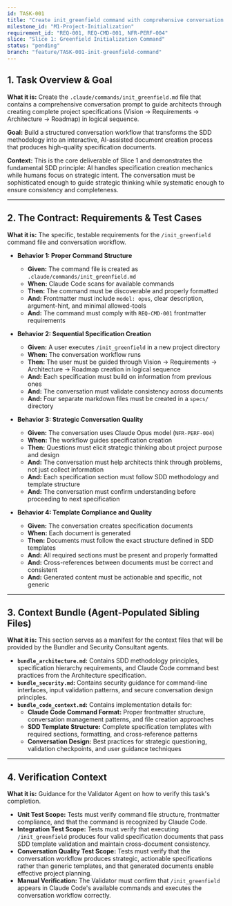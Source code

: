 ```yaml
---
id: TASK-001
title: "Create init_greenfield command with comprehensive conversation prompt"
milestone_id: "M1-Project-Initialization"
requirement_id: "REQ-001, REQ-CMD-001, NFR-PERF-004"
slice: "Slice 1: Greenfield Initialization Command"
status: "pending"
branch: "feature/TASK-001-init-greenfield-command"
---
```


## 1. Task Overview & Goal

**What it is:** Create the `.claude/commands/init_greenfield.md` file that contains a comprehensive conversation prompt to guide architects through creating complete project specifications (Vision → Requirements → Architecture → Roadmap) in logical sequence.

**Goal:** Build a structured conversation workflow that transforms the SDD methodology into an interactive, AI-assisted document creation process that produces high-quality specification documents.

**Context:** This is the core deliverable of Slice 1 and demonstrates the fundamental SDD principle: AI handles specification creation mechanics while humans focus on strategic intent. The conversation must be sophisticated enough to guide strategic thinking while systematic enough to ensure consistency and completeness.

---

## 2. The Contract: Requirements & Test Cases

**What it is:** The specific, testable requirements for the `/init_greenfield` command file and conversation workflow.

* **Behavior 1: Proper Command Structure**
  * **Given:** The command file is created as `.claude/commands/init_greenfield.md`
  * **When:** Claude Code scans for available commands
  * **Then:** The command must be discoverable and properly formatted
  * **And:** Frontmatter must include `model: opus`, clear description, argument-hint, and minimal allowed-tools
  * **And:** The command must comply with `REQ-CMD-001` frontmatter requirements

* **Behavior 2: Sequential Specification Creation**
  * **Given:** A user executes `/init_greenfield` in a new project directory
  * **When:** The conversation workflow runs
  * **Then:** The user must be guided through Vision → Requirements → Architecture → Roadmap creation in logical sequence
  * **And:** Each specification must build on information from previous ones
  * **And:** The conversation must validate consistency across documents
  * **And:** Four separate markdown files must be created in a `specs/` directory

* **Behavior 3: Strategic Conversation Quality**
  * **Given:** The conversation uses Claude Opus model (`NFR-PERF-004`)
  * **When:** The workflow guides specification creation
  * **Then:** Questions must elicit strategic thinking about project purpose and design
  * **And:** The conversation must help architects think through problems, not just collect information
  * **And:** Each specification section must follow SDD methodology and template structure
  * **And:** The conversation must confirm understanding before proceeding to next specification

* **Behavior 4: Template Compliance and Quality**
  * **Given:** The conversation creates specification documents
  * **When:** Each document is generated
  * **Then:** Documents must follow the exact structure defined in SDD templates
  * **And:** All required sections must be present and properly formatted
  * **And:** Cross-references between documents must be correct and consistent
  * **And:** Generated content must be actionable and specific, not generic

---

## 3. Context Bundle (Agent-Populated Sibling Files)

**What it is:** This section serves as a manifest for the context files that will be provided by the Bundler and Security Consultant agents.

* **`bundle_architecture.md`:** Contains SDD methodology principles, specification hierarchy requirements, and Claude Code command best practices from the Architecture specification.
* **`bundle_security.md`:** Contains security guidance for command-line interfaces, input validation patterns, and secure conversation design principles.
* **`bundle_code_context.md`:** Contains implementation details for:
  * **Claude Code Command Format:** Proper frontmatter structure, conversation management patterns, and file creation approaches
  * **SDD Template Structure:** Complete specification templates with required sections, formatting, and cross-reference patterns
  * **Conversation Design:** Best practices for strategic questioning, validation checkpoints, and user guidance techniques

---

## 4. Verification Context

**What it is:** Guidance for the Validator Agent on how to verify this task's completion.

* **Unit Test Scope:** Tests must verify command file structure, frontmatter compliance, and that the command is recognized by Claude Code.
* **Integration Test Scope:** Tests must verify that executing `/init_greenfield` produces four valid specification documents that pass SDD template validation and maintain cross-document consistency.
* **Conversation Quality Test Scope:** Tests must verify that the conversation workflow produces strategic, actionable specifications rather than generic templates, and that generated documents enable effective project planning.
* **Manual Verification:** The Validator must confirm that `/init_greenfield` appears in Claude Code's available commands and executes the conversation workflow correctly.